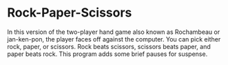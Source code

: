 # Rock-Paper-Scissors
In this version of the two-player hand game 
also known as Rochambeau or jan-ken-pon, 
the player faces off against the computer. 
You can pick either rock, paper, or scissors. 
Rock beats scissors, scissors beats paper, and paper 
beats rock. This program adds some brief pauses for 
suspense.
